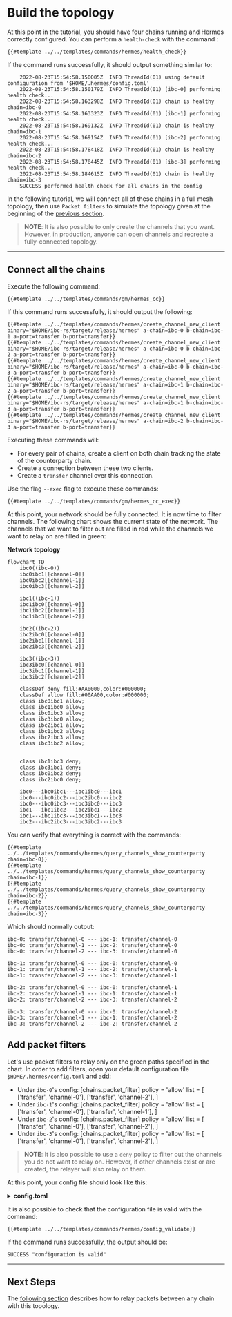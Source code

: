 # Build the topology

At this point in the tutorial, you should have four chains running and Hermes
correctly configured. You can perform a `health-check` with the command :

```shell
{{#template ../../templates/commands/hermes/health_check}}
```

If the command runs successfully, it should output something similar to:

        2022-08-23T15:54:58.150005Z  INFO ThreadId(01) using default configuration from '$HOME/.hermes/config.toml'
        2022-08-23T15:54:58.150179Z  INFO ThreadId(01) [ibc-0] performing health check...
        2022-08-23T15:54:58.163298Z  INFO ThreadId(01) chain is healthy chain=ibc-0
        2022-08-23T15:54:58.163323Z  INFO ThreadId(01) [ibc-1] performing health check...
        2022-08-23T15:54:58.169132Z  INFO ThreadId(01) chain is healthy chain=ibc-1
        2022-08-23T15:54:58.169154Z  INFO ThreadId(01) [ibc-2] performing health check...
        2022-08-23T15:54:58.178418Z  INFO ThreadId(01) chain is healthy chain=ibc-2
        2022-08-23T15:54:58.178445Z  INFO ThreadId(01) [ibc-3] performing health check...
        2022-08-23T15:54:58.184615Z  INFO ThreadId(01) chain is healthy chain=ibc-3
        SUCCESS performed health check for all chains in the config

In the following tutorial, we will connect all of these chains in a full mesh
topology, then use `Packet filters` to simulate the topology given at the
beginning of the [previous section](./start-local-chains.md).

> **NOTE**: It is also possible to only create the channels that you want.
> However, in production, anyone can open channels and recreate a
> fully-connected topology.

***

## Connect all the chains

Execute the following command:

```shell
{{#template ../../templates/commands/gm/hermes_cc}}
```

If this command runs successfully, it should output the following:

```shell
{{#template ../../templates/commands/hermes/create_channel_new_client binary="$HOME/ibc-rs/target/release/hermes" a-chain=ibc-0 b-chain=ibc-1 a-port=transfer b-port=transfer}}
{{#template ../../templates/commands/hermes/create_channel_new_client binary="$HOME/ibc-rs/target/release/hermes" a-chain=ibc-0 b-chain=ibc-2 a-port=transfer b-port=transfer}}
{{#template ../../templates/commands/hermes/create_channel_new_client binary="$HOME/ibc-rs/target/release/hermes" a-chain=ibc-0 b-chain=ibc-3 a-port=transfer b-port=transfer}}
{{#template ../../templates/commands/hermes/create_channel_new_client binary="$HOME/ibc-rs/target/release/hermes" a-chain=ibc-1 b-chain=ibc-2 a-port=transfer b-port=transfer}}
{{#template ../../templates/commands/hermes/create_channel_new_client binary="$HOME/ibc-rs/target/release/hermes" a-chain=ibc-1 b-chain=ibc-3 a-port=transfer b-port=transfer}}
{{#template ../../templates/commands/hermes/create_channel_new_client binary="$HOME/ibc-rs/target/release/hermes" a-chain=ibc-2 b-chain=ibc-3 a-port=transfer b-port=transfer}}
```

Executing these commands will:

*   For every pair of chains, create a client on both chain tracking the state of
    the counterparty chain.
*   Create a connection between these two clients.
*   Create a `transfer` channel over this connection.

Use the flag `--exec` flag to execute these commands:

```shell
{{#template ../../templates/commands/gm/hermes_cc_exec}}
```

At this point, your network should be fully connected. It is now time to filter
channels. The following chart shows the current state of the network. The
channels that we want to filter out are filled in red while the channels we want
to relay on are filled in green:

**Network topology**

```mermaid
flowchart TD
    ibc0((ibc-0))
    ibc0ibc1[[channel-0]]
    ibc0ibc2[[channel-1]]
    ibc0ibc3[[channel-2]]

    ibc1((ibc-1))
    ibc1ibc0[[channel-0]]
    ibc1ibc2[[channel-1]]
    ibc1ibc3[[channel-2]]

    ibc2((ibc-2))
    ibc2ibc0[[channel-0]]
    ibc2ibc1[[channel-1]]
    ibc2ibc3[[channel-2]]

    ibc3((ibc-3))
    ibc3ibc0[[channel-0]]
    ibc3ibc1[[channel-1]]
    ibc3ibc2[[channel-2]]

    classDef deny fill:#AA0000,color:#000000;
    classDef allow fill:#00AA00,color:#000000;
    class ibc0ibc1 allow;
    class ibc1ibc0 allow;
    class ibc0ibc3 allow;
    class ibc3ibc0 allow;
    class ibc2ibc1 allow;
    class ibc1ibc2 allow;
    class ibc2ibc3 allow;
    class ibc3ibc2 allow;


    class ibc1ibc3 deny;
    class ibc3ibc1 deny;
    class ibc0ibc2 deny;
    class ibc2ibc0 deny;

    ibc0---ibc0ibc1---ibc1ibc0---ibc1
    ibc0---ibc0ibc2---ibc2ibc0---ibc2
    ibc0---ibc0ibc3---ibc3ibc0---ibc3
    ibc1---ibc1ibc2---ibc2ibc1---ibc2
    ibc1---ibc1ibc3---ibc3ibc1---ibc3
    ibc2---ibc2ibc3---ibc3ibc2---ibc3
```

You can verify that everything is correct with the commands:

```shell
{{#template ../../templates/commands/hermes/query_channels_show_counterparty chain=ibc-0}}
{{#template ../../templates/commands/hermes/query_channels_show_counterparty chain=ibc-1}}
{{#template ../../templates/commands/hermes/query_channels_show_counterparty chain=ibc-2}}
{{#template ../../templates/commands/hermes/query_channels_show_counterparty chain=ibc-3}}
```

Which should normally output:

    ibc-0: transfer/channel-0 --- ibc-1: transfer/channel-0
    ibc-0: transfer/channel-1 --- ibc-2: transfer/channel-0
    ibc-0: transfer/channel-2 --- ibc-3: transfer/channel-0

    ibc-1: transfer/channel-0 --- ibc-0: transfer/channel-0
    ibc-1: transfer/channel-1 --- ibc-2: transfer/channel-1
    ibc-1: transfer/channel-2 --- ibc-3: transfer/channel-1

    ibc-2: transfer/channel-0 --- ibc-0: transfer/channel-1
    ibc-2: transfer/channel-1 --- ibc-1: transfer/channel-1
    ibc-2: transfer/channel-2 --- ibc-3: transfer/channel-2

    ibc-3: transfer/channel-0 --- ibc-0: transfer/channel-2
    ibc-3: transfer/channel-1 --- ibc-1: transfer/channel-2
    ibc-3: transfer/channel-2 --- ibc-2: transfer/channel-2

## Add packet filters

Let's use packet filters to relay only on the green paths specified in the
chart. In order to add filters, open your default configuration file
`$HOME/.hermes/config.toml` and add:

*   Under `ibc-0`'s config:
        [chains.packet_filter]
        policy = 'allow'
        list = [
            ['transfer', 'channel-0'],
            ['transfer', 'channel-2'],
        ]
*   Under `ibc-1`'s config:
        [chains.packet_filter]
        policy = 'allow'
        list = [
            ['transfer', 'channel-0'],
            ['transfer', 'channel-1'],
        ]
*   Under `ibc-2`'s config:
        [chains.packet_filter]
        policy = 'allow'
        list = [
            ['transfer', 'channel-0'],
            ['transfer', 'channel-2'],
        ]
*   Under `ibc-3`'s config:
        [chains.packet_filter]
        policy = 'allow'
        list = [
            ['transfer', 'channel-0'],
            ['transfer', 'channel-2'],
        ]

> **NOTE**: It is also possible to use a `deny` policy to filter out the
> channels you do not want to relay on. However, if other channels exist or are
> created, the relayer will also relay on them.

At this point, your config file should look like this:

<details><summary style="font-weight:bold">config.toml</summary>

    {{#template ../../templates/files/hermes/more-chains/config_with_filters.toml}}

</details>

It is also possible to check that the configuration file is valid with the
command:

```shell
{{#template ../../templates/commands/hermes/config_validate}}
```

If the command runs successfully, the output should be:

    SUCCESS "configuration is valid"

***

## Next Steps

The [following section](./start-relaying.md) describes how to relay packets
between any chain with this topology.
